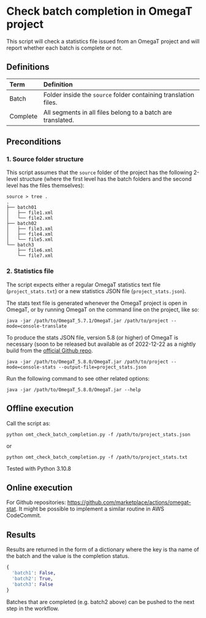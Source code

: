 # Check batch completion in OmegaT project

This script will check a statistics file issued from an OmegaT project and will report whether each batch is complete or not. 

## Definitions

| Term     | Definition | 
|:---------|:----------|
| Batch    | Folder inside the `source` folder containing translation files. |
| Complete | All segments in all files belong to a batch are translated.     |

## Preconditions

### 1. Source folder structure

This script assumes that the `source` folder of the project has the following 2-level structure (where the first level has the batch folders and the second level has the files themselves):

```
source > tree .
.
├── batch01
│   ├── file1.xml
│   └── file2.xml
├── batch02
│   ├── file3.xml
│   ├── file4.xml
│   └── file5.xml
└── batch3
    ├── file6.xml
    └── file7.xml
``` 

### 2. Statistics file 

The script expects either a regular OmegaT statistics text file (`project_stats.txt`) or a new statistics JSON file (`project_stats.json`).

The stats text file is generated whenever the OmegaT project is open in OmegaT, or by running OmegaT on the command line on the project, like so:

```
java -jar /path/to/OmegaT_5.7.1/OmegaT.jar /path/to/project --mode=console-translate
``` 

To produce the stats JSON file, version 5.8 (or higher) of OmegaT is necessary (soon to be released but available as of 2022-12-22 as a nightly build from the [official Github repo](https://github.com/omegat-org/omegat). 

```
java -jar /path/to/OmegaT_5.8.0/OmegaT.jar /path/to/project --mode=console-stats --output-file=project_stats.json
``` 

Run the following command to see other related options:

```
java -jar /path/to/OmegaT_5.8.0/OmegaT.jar --help
```

## Offline execution

Call the script as:

```
python omt_check_batch_completion.py -f /path/to/project_stats.json
```

or 

```
python omt_check_batch_completion.py -f /path/to/project_stats.txt
```

Tested with Python 3.10.8 

## Online execution

For Github repositories: https://github.com/marketplace/actions/omegat-stat. It might be possible to implement a similar routine in AWS CodeCommit.

## Results

Results are returned in the form of a dictionary where the key is tha name of the batch and the value is the completion status.

```python
{
  'batch1': False, 
  'batch2': True, 
  'batch3': False
}
``` 

Batches that are completed (e.g. batch2 above) can be pushed to the next step in the workflow.


